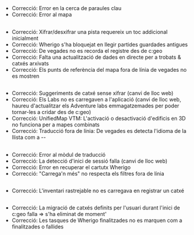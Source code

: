 ##
- Correcció: Error en la cerca de paraules clau
- Correcció: Error al mapa

##
- Correcció: Xifrar/desxifrar una pista requereix un toc addicional inicialment
- Correcció: Wherigo s'ha bloquejat en llegir partides guardades antigues
- Correcció: De vegades no es recorda el registre des de c:geo
- Correcció: Falta una actualització de dades en directe per a trobats & catxés arxivats
- Correcció: Els punts de referència del mapa fora de línia de vegades no es mostren

##
- Correcció: Suggeriments de catxé sense xifrar (canvi de lloc web)
- Correcció: Els Labs no es carregaven a l'aplicació (canvi de lloc web, haureu d'actualitzar els Adventure labs emmagatzemades per poder tornar-les a cridar des de c:geo)
- Correcció: UnifiedMap VTM: L'activació o desactivació d'edificis en 3D no funciona per a mapes combinats
- Correcció: Traducció fora de línia: De vegades es detecta l'idioma de la llista com a --

##
- Correcció: Error al mòdul de traducció
- Correcció: La detecció d'inici de sessió falla (canvi de lloc web)
- Correcció: Error en recuperar el cartutx Wherigo
- Correcció: "Carrega'n més" no respecta els filtres fora de línia

##
- Correcció: L'inventari rastrejable no es carregava en registrar un catxé

##
- Correcció: La migració de catxés definits per l'usuari durant l'inici de c:geo falla => s'ha eliminat de moment'
- Correcció: Les tasques de Wherigo finalitzades no es marquen com a finalitzades o fallides








